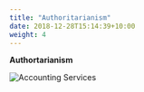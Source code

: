 ```yaml
---
title: "Authoritarianism"
date: 2018-12-28T15:14:39+10:00
weight: 4
---
```


**Authortarianism**

![Accounting Services](/images/austin-distel-nGc5RT2HmF0-unsplash.jpg)

